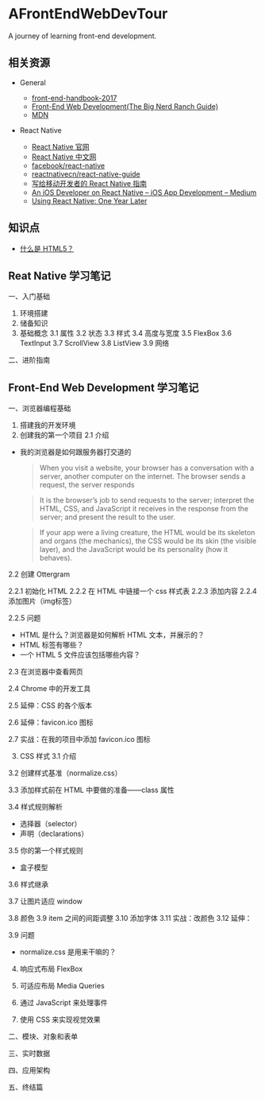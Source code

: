 # AFrontEndWebDevTour
A journey of learning front-end development.


## 相关资源

- General
  - [front-end-handbook-2017](https://github.com/xitu/front-end-handbook-2017)
  - [Front-End Web Development(The Big Nerd Ranch Guide)](https://www.amazon.com/Front-End-Web-Development-Ranch-Guides/dp/0134433947)
  - [MDN](https://developer.mozilla.org/zh-CN/)

- React Native
  - [React Native 官网](https://facebook.github.io/react-native/)
  - [React Native 中文网](http://reactnative.cn)
  - [facebook/react-native](https://github.com/facebook/react-native/)
  - [reactnativecn/react-native-guide](https://github.com/reactnativecn/react-native-guide)
  - [写给移动开发者的 React Native 指南](http://www.jianshu.com/p/b88944250b25)
  - [An iOS Developer on React Native – iOS App Development – Medium](https://medium.com/ios-os-x-development/an-ios-developer-on-react-native-1f24786c29f0)
  - [Using React Native: One Year Later](https://medium.com/m/global-identity?redirectUrl=https://blog.discordapp.com/using-react-native-one-year-later-91fd5e949933)

## 知识点
- [什么是 HTML5？](https://developer.mozilla.org/zh-CN/docs/Web/Guide/HTML/HTML)

## Reat Native 学习笔记
一、入门基础
1. 环境搭建
2. 储备知识
3. 基础概念
3.1 属性
3.2 状态
3.3 样式
3.4 高度与宽度
3.5 FlexBox
3.6 TextInput
3.7 ScrollView
3.8 ListView
3.9 网络

二、进阶指南

## Front-End Web Development 学习笔记
一、浏览器编程基础
1. 搭建我的开发环境
2. 创建我的第一个项目
2.1 介绍
- 我的浏览器是如何跟服务器打交道的
  > When you visit a website, your browser has a conversation with a server, another computer on the internet. The browser sends a request, the server responds

  > It is the browser’s job to send requests to the server; interpret the HTML, CSS, and JavaScript
it receives in the response from the server; and present the result to the user. 

  > If your app were a living creature, the HTML would be its skeleton and organs (the mechanics), the CSS would be its skin (the visible layer), and the JavaScript would be its personality (how it behaves).

2.2 创建 Ottergram


2.2.1 初始化 HTML
2.2.2 在 HTML 中链接一个 css 样式表
2.2.3 添加内容
2.2.4 添加图片（img标签）

2.2.5 问题
- HTML 是什么？浏览器是如何解析 HTML 文本，并展示的？
- HTML 标签有哪些？
- 一个 HTML 5 文件应该包括哪些内容？

2.3 在浏览器中查看网页

2.4 Chrome 中的开发工具

2.5 延伸：CSS 的各个版本

2.6 延伸：favicon.ico 图标

2.7 实战：在我的项目中添加 favicon.ico 图标

3. CSS 样式
3.1 介绍

3.2 创建样式基准（normalize.css）

3.3 添加样式前在 HTML 中要做的准备——class 属性

3.4 样式规则解析
- 选择器（selector）
- 声明（declarations）

3.5 你的第一个样式规则
- 盒子模型

3.6 样式继承

3.7 让图片适应 window

3.8 颜色
3.9 item 之间的间距调整
3.10 添加字体
3.11 实战：改颜色
3.12 延伸：

3.9 问题
- normalize.css 是用来干嘛的？

4. 响应式布局 FlexBox 

5. 可适应布局 Media Queries 

6. 通过 JavaScript 来处理事件

7. 使用 CSS 来实现视觉效果


二、模块、对象和表单

三、实时数据

四、应用架构

五、终结篇
